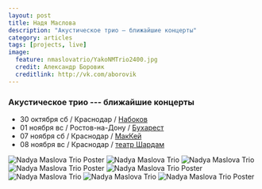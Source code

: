 ```yaml
---
layout: post
title: Надя Маслова
description: "Акустическое трио — ближайшие концерты"
category: articles
tags: [projects, live]
image:
  feature: nmaslovatrio/YakoNMTrio2400.jpg 
  credit: Александр Боровик
  creditlink: http://vk.com/aborovik
---
```


### Акустическое трио --- ближайшие концерты

* 30 октября сб / Краснодар / [Набоков](http://nabokov-cafe.ru/)
* 01 ноября вс / Ростов-на-Дону / [Бухарест](http://www.buharest.su/event/воскресный-блюз-трио-нади-масловой-2015-11-1/)
* 07 ноября сб / Краснодар / [МакКей](http://mckeypub.com/)
* 08 ноября вс / Краснодар / [театр Шардам](https://vk.com/shardamt)

<!-- https://github.com/ionelmc/jquery-gp-gallery -->
<div class="pictures">
	<img title="Nadya Maslova Trio Poster" src="{{ site.url }}/images/posters/NMTrio8.jpg" />
	<img title="Nadya Maslova Trio" src="{{ site.url }}/images/nmaslovatrio/NMTrio1.jpg" />
	<img title="Nadya Maslova Trio" src="{{ site.url }}/images/nmaslovatrio/NMTrio2.jpg" />
	<img title="Nadya Maslova Trio Poster" src="{{ site.url }}/images/posters/NMTrio7.jpg" />
	<img title="Nadya Maslova Trio Poster" src="{{ site.url }}/images/posters/NMTrio6.jpg" />
	<img title="Nadya Maslova Trio" src="{{ site.url }}/images/nmaslovatrio/NMTrio3.jpg" />
	<img title="Nadya Maslova Trio" src="{{ site.url }}/images/nmaslovatrio/NMTrio4.jpg" />
	<img title="Nadya Maslova Trio Poster" src="{{ site.url }}/images/posters/NMTrio5.jpg" />
</div>
